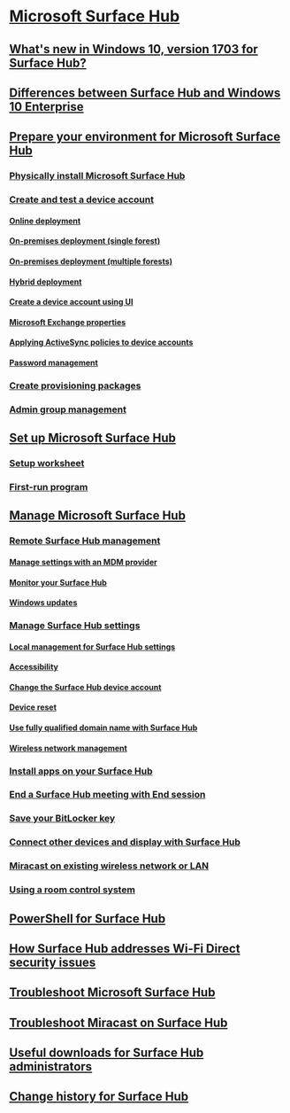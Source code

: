 # [Microsoft Surface Hub](index.md)
## [What's new in Windows 10, version 1703 for Surface Hub?](surfacehub-whats-new-1703.md)
## [Differences between Surface Hub and Windows 10 Enterprise](differences-between-surface-hub-and-windows-10-enterprise.md)
## [Prepare your environment for Microsoft Surface Hub](prepare-your-environment-for-surface-hub.md)
### [Physically install Microsoft Surface Hub](physically-install-your-surface-hub-device.md)
### [Create and test a device account](create-and-test-a-device-account-surface-hub.md)
#### [Online deployment](online-deployment-surface-hub-device-accounts.md)
#### [On-premises deployment (single forest)](on-premises-deployment-surface-hub-device-accounts.md)
#### [On-premises deployment (multiple forests)](on-premises-deployment-surface-hub-multi-forest.md)
#### [Hybrid deployment](hybrid-deployment-surface-hub-device-accounts.md)
#### [Create a device account using UI](create-a-device-account-using-office-365.md)
#### [Microsoft Exchange properties](exchange-properties-for-surface-hub-device-accounts.md)
#### [Applying ActiveSync policies to device accounts](apply-activesync-policies-for-surface-hub-device-accounts.md)
#### [Password management](password-management-for-surface-hub-device-accounts.md)
### [Create provisioning packages](provisioning-packages-for-surface-hub.md)
### [Admin group management](admin-group-management-for-surface-hub.md)
## [Set up Microsoft Surface Hub](set-up-your-surface-hub.md)
### [Setup worksheet](setup-worksheet-surface-hub.md)
### [First-run program](first-run-program-surface-hub.md)
## [Manage Microsoft Surface Hub](manage-surface-hub.md)
### [Remote Surface Hub management](remote-surface-hub-management.md)
#### [Manage settings with an MDM provider](manage-settings-with-mdm-for-surface-hub.md)
#### [Monitor your Surface Hub](monitor-surface-hub.md)
#### [Windows updates](manage-windows-updates-for-surface-hub.md)
### [Manage Surface Hub settings](manage-surface-hub-settings.md)
#### [Local management for Surface Hub settings](local-management-surface-hub-settings.md)
#### [Accessibility](accessibility-surface-hub.md)
#### [Change the Surface Hub device account](change-surface-hub-device-account.md)
#### [Device reset](device-reset-surface-hub.md)
#### [Use fully qualified domain name with Surface Hub](use-fully-qualified-domain-name-surface-hub.md)
#### [Wireless network management](wireless-network-management-for-surface-hub.md)
### [Install apps on your Surface Hub](install-apps-on-surface-hub.md)
### [End a Surface Hub meeting with End session](i-am-done-finishing-your-surface-hub-meeting.md)
### [Save your BitLocker key](save-bitlocker-key-surface-hub.md)
### [Connect other devices and display with Surface Hub](connect-and-display-with-surface-hub.md)
### [Miracast on existing wireless network or LAN](miracast-over-infrastructure.md)
### [Using a room control system](use-room-control-system-with-surface-hub.md)
## [PowerShell for Surface Hub](appendix-a-powershell-scripts-for-surface-hub.md)
## [How Surface Hub addresses Wi-Fi Direct security issues](surface-hub-wifi-direct.md)
## [Troubleshoot Microsoft Surface Hub](troubleshoot-surface-hub.md)
## [Troubleshoot Miracast on Surface Hub](miracast-troubleshooting.md)
## [Useful downloads for Surface Hub administrators](surface-hub-downloads.md)
## [Change history for Surface Hub](change-history-surface-hub.md)